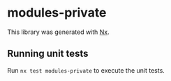 # modules-private

This library was generated with [Nx](https://nx.dev).

## Running unit tests

Run `nx test modules-private` to execute the unit tests.
